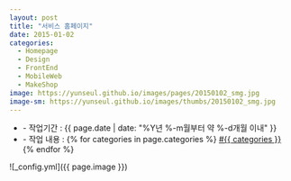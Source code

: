 ```yaml
---
layout: post
title: "서비스 홈페이지"
date: 2015-01-02
categories:
  - Homepage
  - Design
  - FrontEnd
  - MobileWeb
  - MakeShop
image: https://yunseul.github.io/images/pages/20150102_smg.jpg
image-sm: https://yunseul.github.io/images/thumbs/20150102_smg.jpg
---
```


<ul class="inform">
	<li class="preview__date" itemprop="datePublished" datetime="{{ page.date | date_to_xmlschema }}">- 작업기간 : {{ page.date | date: "%Y년 %-m월부터 약 %-d개월 이내" }}</li>
	<li class="preview__catetory" itemprop="catetory">- 작업 내용 :
		{% for categories in page.categories %}
           <a href="/category/{{ categories }}/">#{{ categories }}</a>     
      	{% endfor %}</li>
</ul>

![_config.yml]({{ page.image }})


